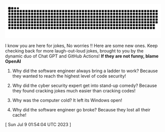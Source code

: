<picture>
  <source media="(prefers-color-scheme: dark)" srcset="https://raw.githubusercontent.com/platane/platane/output/github-contribution-grid-snake-dark.svg">
  <source media="(prefers-color-scheme: light)" srcset="https://raw.githubusercontent.com/platane/platane/output/github-contribution-grid-snake.svg">
  <img alt="github contribution grid snake animation" src="https://raw.githubusercontent.com/platane/platane/output/github-contribution-grid-snake.svg">
</picture>


I know you are here for jokes, No worries !!
Here are some new ones. Keep checking back for more laugh-out-loud jokes, brought to you by the dynamic duo of Chat GPT and GitHub Actions! __If they are not funny, blame OpenAI__
 
1. Why did the software engineer always bring a ladder to work? Because they wanted to reach the highest level of code security!

2. Why did the cyber security expert get into stand-up comedy? Because they found cracking jokes much easier than cracking codes!

3. Why was the computer cold? It left its Windows open!

4. Why did the software engineer go broke? Because they lost all their cache!
 
[ 
Sun Jul  9 01:54:04 UTC 2023
 ]
